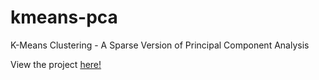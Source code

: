 # kmeans-pca

K-Means Clustering - A Sparse Version of Principal Component Analysis  

View the project [here!](http://mr-hn.github.io/classificationTech)
